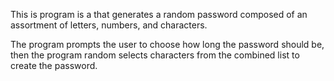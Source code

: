 This is program is a that generates a random password composed of an assortment
of letters, numbers, and characters.

The program prompts the user to choose how long the password should be, then
the program random selects characters from the combined list to create the
password.